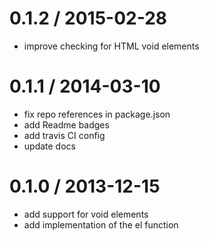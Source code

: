 
0.1.2 / 2015-02-28
==================

 * improve checking for HTML void elements

0.1.1 / 2014-03-10
==================

 * fix repo references in package.json
 * add Readme badges
 * add travis CI config
 * update docs

0.1.0 / 2013-12-15
==================

 * add support for void elements
 * add implementation of the el function
